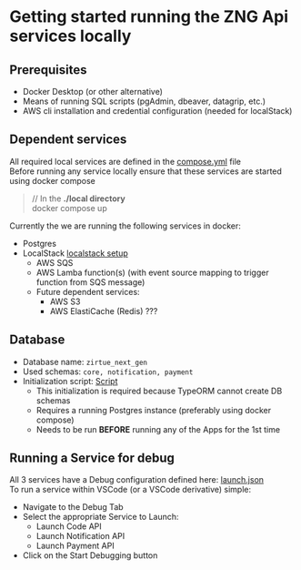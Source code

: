 # Getting started running the ZNG Api services locally

## Prerequisites
- Docker Desktop (or other alternative)
- Means of running SQL scripts (pgAdmin, dbeaver, datagrip, etc.)
- AWS cli installation and credential configuration (needed for localStack)

## Dependent services
All required local services are defined in the [compose.yml](../local/compose.yml) file  
Before running any service locally ensure that these services are started using docker compose  
> // In the **./local directory**  
> docker compose up  

Currently the we are running the following services in docker:
- Postgres
- LocalStack [localstack setup](../local/localstack/localstack-setup.sh)
  - AWS SQS
  - AWS Lamba function(s) (with event source mapping to trigger function from SQS message)  
  - Future dependent services:
    - AWS S3
    - AWS ElastiCache (Redis) ???

## Database
- Database name: `zirtue_next_gen`
- Used schemas: `core, notification, payment`
- Initialization script: [Script](../db/database_init.sql)
  - This initialization is required because TypeORM cannot create DB schemas
  - Requires a running Postgres instance (preferably using docker compose)
  - Needs to be run **BEFORE** running any of the Apps for the 1st time

## Running a Service for debug
All 3 services have a Debug configuration defined here: [launch.json](../.vscode/launch.json)  
To run a service within VSCode (or a VSCode derivative) simple:
- Navigate to the Debug Tab
- Select the appropriate Service to Launch:  
  - Launch Code API  
  - Launch Notification API  
  - Launch Payment API
- Click on the Start Debugging button